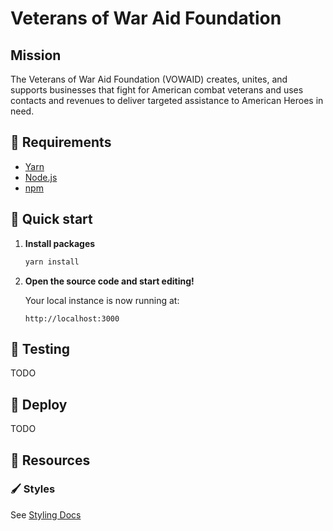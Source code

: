 # Veterans of War Aid Foundation

## Mission

The Veterans of War Aid Foundation (VOWAID) creates, unites, and supports businesses that fight for American combat veterans and uses contacts and revenues to deliver targeted assistance to American Heroes in need.

## 📝 Requirements

- [Yarn](https://yarnpkg.com/en/)
- [Node.js](https://nodejs.org/en/)
- [npm](https://www.npmjs.com/get-npm)

## 🚀 Quick start

1. **Install packages**

    ```sh
    yarn install
    ```

2.  **Open the source code and start editing!**

    Your local instance is now running at:

    ```
    http://localhost:3000
    ```

## 🧪 Testing

TODO

## 💫 Deploy

TODO

## 📖 Resources

### 🖌 Styles

See [Styling Docs](components/styles/styling-docs.md)
